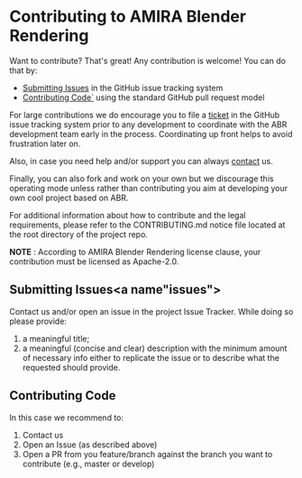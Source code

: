 # Contributing to AMIRA Blender Rendering

Want to contribute? That's great! Any contribution is welcome!
You can do that by:

* [Submitting Issues](#issues) in the GitHub issue tracking system
* [Contributing Code`](#code) using the standard GitHub pull request model

For large contributions we do encourage you to file a [ticket](#issues)
in the GitHub issue tracking system prior to any development to coordinate with
the ABR development team early in the process.
Coordinating up front helps to avoid frustration later on.

Also, in case you need help and/or support you can always [contact](./index.md#contacts) us.

Finally, you can also fork and work on your own but we discourage this operating mode
unless rather than contributing you aim at developing your own cool project based on ABR.

For additional information about how to contribute and the legal requirements,
please refer to the CONTRIBUTING.md notice file located at the root directory of the project repo.

**NOTE** : According to AMIRA Blender Rendering license clause, your contribution must be licensed as Apache-2.0.


## Submitting Issues<a name"issues"></a>

Contact us and/or open an issue in the project Issue Tracker. While doing so please provide:

1. a meaningful title;
2. a meaningful (concise and clear) description with the minimum amount of necessary info
   either to replicate the issue or to describe what the requested should provide.


## Contributing Code<a name="code"></a>

In this case we recommend to:

1. Contact us
2. Open an Issue (as described above)
3. Open a PR from you feature/branch against the branch you want to contribute (e.g., master or develop)
